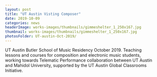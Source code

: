```yaml
---
layout: post
title: "UT Austin Visting Composer"
date: 2019-10-09
categories: news
headerImage: works-images/thumbnails/gimmeshelter_1_250x167.jpg
thumbnail: works-images/thumbnails/gimmeshelter_1_250x167.jpg
photosFolder: UT-austin-Oct-2019/
---
```

UT Austin Butler School of Music Residency October 2019. Teaching lessons and courses for composition and electronic music students, working towards Telematic Performance collaboration between UT Austin and Mahidol University, supported by the UT Austin Global Classrooms Initiative.
